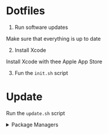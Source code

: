 # Dotfiles


1. Run software updates

Make sure that everything is up to date

2. Install Xcode

Install Xcode with thee Apple App Store

3. Fun the `init.sh` script


# Update

Run the `update.sh` script








<details>
<summary>Package Managers</summary>

- [NVM](https://github.com/creationix/nvm/)
- [Yarn](https://yarnpkg.com/en/)
- [Homebrew](http://brew.sh/)

</details>

